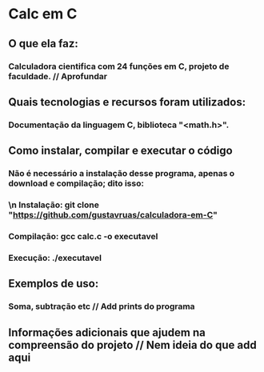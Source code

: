 # Calc em C

## O que ela faz:
### Calculadora cientifica com 24 funções em C, projeto de faculdade. // Aprofundar
## Quais tecnologias e recursos foram utilizados:
### Documentação da linguagem C, biblioteca "<math.h>".
## Como instalar, compilar e executar o código
### Não é necessário a instalação desse programa, apenas o download e compilação; dito isso:
### \n Instalação: git clone "https://github.com/gustavruas/calculadora-em-C"
### Compilação: gcc calc.c -o executavel
### Execução: ./executavel
## Exemplos de uso:
### Soma, subtração etc // Add prints do programa
## Informações adicionais que ajudem na compreensão do projeto // Nem ideia do que add aqui
